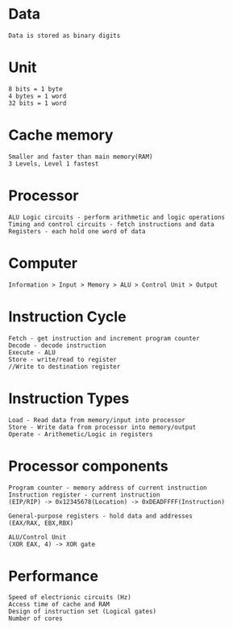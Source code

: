 # Data
```
Data is stored as binary digits
```

# Unit
```
8 bits = 1 byte
4 bytes = 1 word
32 bits = 1 word
```

# Cache memory
```
Smaller and faster than main memory(RAM)
3 Levels, Level 1 fastest
```

# Processor
```
ALU Logic circuits - perform arithmetic and logic operations
Timing and control circuits - fetch instructions and data
Registers - each hold one word of data
```

# Computer
```
Information > Input > Memory > ALU > Control Unit > Output
```

# Instruction Cycle
```
Fetch - get instruction and increment program counter
Decode - decode instruction
Execute - ALU
Store - write/read to register
//Write to destination register
```

# Instruction Types
```
Load - Read data from memory/input into processor
Store - Write data from processor into memory/output
Operate - Arithemetic/Logic in registers
```

# Processor components
```
Program counter - memory address of current instruction
Instruction register - current instruction
(EIP/RIP) -> 0x12345678(Location) -> 0xDEADFFFF(Instruction)

General-purpose registers - hold data and addresses
(EAX/RAX, EBX,RBX)

ALU/Control Unit
(XOR EAX, 4) -> XOR gate
```

# Performance
```
Speed of electrionic circuits (Hz)
Access time of cache and RAM
Design of instruction set (Logical gates)
Number of cores
```

